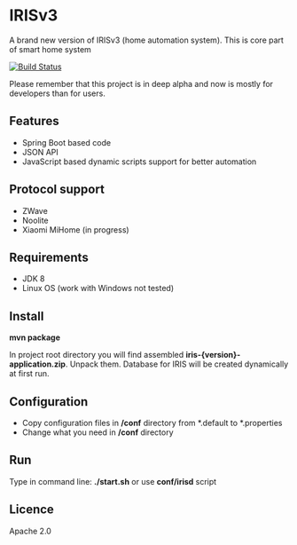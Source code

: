 # IRISv3

A brand new version of IRISv3 (home automation system).
This is core part of smart home system

[![Build Status](https://travis-ci.org/MrNeuronix/IRISv3.png?branch=master)](https://travis-ci.org/MrNeuronix/IRISv3)

Please remember that this project is in deep alpha and now is mostly for developers than for users.

## Features

* Spring Boot based code
* JSON API
* JavaScript based dynamic scripts support for better automation

## Protocol support

* ZWave
* Noolite
* Xiaomi MiHome (in progress)

## Requirements

* JDK 8
* Linux OS (work with Windows not tested)

## Install

**mvn package**

In project root directory you will find assembled **iris-{version}-application.zip**. Unpack them.
Database for IRIS will be created dynamically at first run.

## Configuration

* Copy configuration files in **/conf** directory from *.default to *.properties
* Change what you need in **/conf** directory

## Run

Type in command line: **./start.sh** or use **conf/irisd** script

## Licence

Apache 2.0